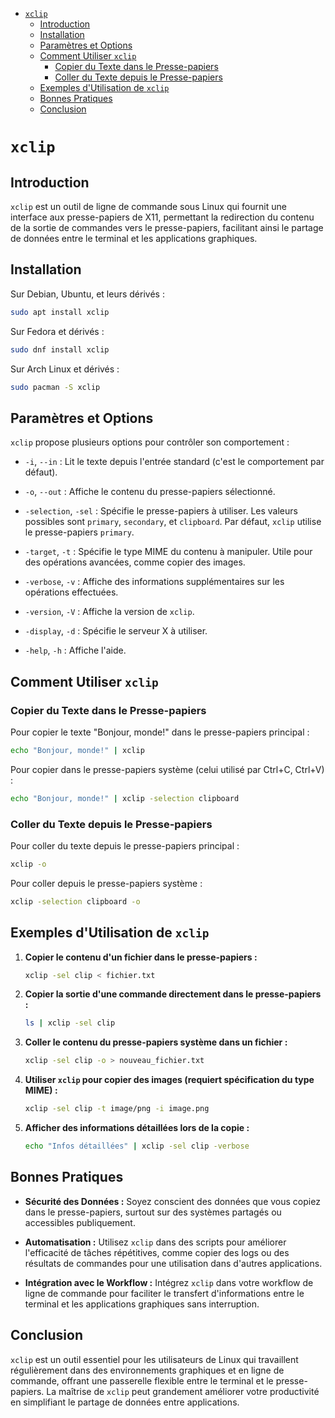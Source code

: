 - [`xclip`](#xclip)
  - [Introduction](#introduction)
  - [Installation](#installation)
  - [Paramètres et Options](#paramètres-et-options)
  - [Comment Utiliser `xclip`](#comment-utiliser-xclip)
    - [Copier du Texte dans le Presse-papiers](#copier-du-texte-dans-le-presse-papiers)
    - [Coller du Texte depuis le Presse-papiers](#coller-du-texte-depuis-le-presse-papiers)
  - [Exemples d'Utilisation de `xclip`](#exemples-dutilisation-de-xclip)
  - [Bonnes Pratiques](#bonnes-pratiques)
  - [Conclusion](#conclusion)


# `xclip`

## Introduction

`xclip` est un outil de ligne de commande sous Linux qui fournit une interface aux presse-papiers de X11, permettant la redirection du contenu de la sortie de commandes vers le presse-papiers, facilitant ainsi le partage de données entre le terminal et les applications graphiques.

## Installation

Sur Debian, Ubuntu, et leurs dérivés :

```bash
sudo apt install xclip
```

Sur Fedora et dérivés :

```bash
sudo dnf install xclip
```

Sur Arch Linux et dérivés :

```bash
sudo pacman -S xclip
```

## Paramètres et Options

`xclip` propose plusieurs options pour contrôler son comportement :

- `-i`, `--in` : Lit le texte depuis l'entrée standard (c'est le comportement par défaut).

- `-o`, `--out` : Affiche le contenu du presse-papiers sélectionné.

- `-selection`, `-sel` : Spécifie le presse-papiers à utiliser. Les valeurs possibles sont `primary`, `secondary`, et `clipboard`. Par défaut, `xclip` utilise le presse-papiers `primary`.

- `-target`, `-t` : Spécifie le type MIME du contenu à manipuler. Utile pour des opérations avancées, comme copier des images.

- `-verbose`, `-v` : Affiche des informations supplémentaires sur les opérations effectuées.

- `-version`, `-V` : Affiche la version de `xclip`.

- `-display`, `-d` : Spécifie le serveur X à utiliser.

- `-help`, `-h` : Affiche l'aide.

## Comment Utiliser `xclip`

### Copier du Texte dans le Presse-papiers

Pour copier le texte "Bonjour, monde!" dans le presse-papiers principal :

```bash
echo "Bonjour, monde!" | xclip
```

Pour copier dans le presse-papiers système (celui utilisé par Ctrl+C, Ctrl+V) :

```bash
echo "Bonjour, monde!" | xclip -selection clipboard
```

### Coller du Texte depuis le Presse-papiers

Pour coller du texte depuis le presse-papiers principal :

```bash
xclip -o
```

Pour coller depuis le presse-papiers système :

```bash
xclip -selection clipboard -o
```

## Exemples d'Utilisation de `xclip`

1. **Copier le contenu d'un fichier dans le presse-papiers :**

   ```bash
   xclip -sel clip < fichier.txt
   ```

2. **Copier la sortie d'une commande directement dans le presse-papiers :**

   ```bash
   ls | xclip -sel clip
   ```

3. **Coller le contenu du presse-papiers système dans un fichier :**

   ```bash
   xclip -sel clip -o > nouveau_fichier.txt
   ```

4. **Utiliser `xclip` pour copier des images (requiert spécification du type MIME) :**

   ```bash
   xclip -sel clip -t image/png -i image.png
   ```

5. **Afficher des informations détaillées lors de la copie :**

   ```bash
   echo "Infos détaillées" | xclip -sel clip -verbose
   ```

## Bonnes Pratiques

- **Sécurité des Données :** Soyez conscient des données que vous copiez dans le presse-papiers, surtout sur des systèmes partagés ou accessibles publiquement.
  
- **Automatisation :** Utilisez `xclip` dans des scripts pour améliorer l'efficacité de tâches répétitives, comme copier des logs ou des résultats de commandes pour une utilisation dans d'autres applications.

- **Intégration avec le Workflow :** Intégrez `xclip` dans votre workflow de ligne de commande pour faciliter le transfert d'informations entre le terminal et les applications graphiques sans interruption.

## Conclusion

`xclip` est un outil essentiel pour les utilisateurs de Linux qui travaillent régulièrement dans des environnements graphiques et en ligne de commande, offrant une passerelle flexible entre le terminal et le presse-papiers. La maîtrise de `xclip` peut grandement améliorer votre productivité en simplifiant le partage de données entre applications.